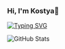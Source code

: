 ### Hi, I'm Kostya👋
[![Typing SVG](https://readme-typing-svg.herokuapp.com?color=%2336BCF7&lines=.NET+Developer+student)](https://git.io/typing-svg)
<!--
**Glow3r/glow3r** is a ✨ _special_ ✨ repository because its `README.md` (this file) appears on your GitHub profile.

Here are some ideas to get you started:

- 🔭 I’m currently working on ...
- 🌱 I’m currently learning ...
- 👯 I’m looking to collaborate on ...
- 🤔 I’m looking for help with ...
- 💬 Ask me about ...
- 📫 How to reach me: ...
- 😄 Pronouns: ...
- ⚡ Fun fact: ...
-->
![GitHub Stats](https://github-readme-stats.vercel.app/api?username=Glow3r&theme=merko)
